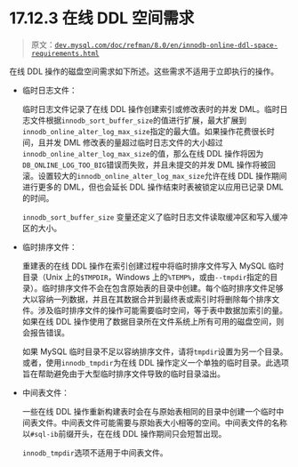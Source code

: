 # 17.12.3 在线 DDL 空间需求

> 原文：[`dev.mysql.com/doc/refman/8.0/en/innodb-online-ddl-space-requirements.html`](https://dev.mysql.com/doc/refman/8.0/en/innodb-online-ddl-space-requirements.html)

在线 DDL 操作的磁盘空间需求如下所述。这些需求不适用于立即执行的操作。

+   临时日志文件：

    临时日志文件记录了在线 DDL 操作创建索引或修改表时的并发 DML。临时日志文件根据`innodb_sort_buffer_size`的值进行扩展，最大扩展到`innodb_online_alter_log_max_size`指定的最大值。如果操作花费很长时间，且并发 DML 修改表的量超过临时日志文件的大小超过`innodb_online_alter_log_max_size`的值，那么在线 DDL 操作将因为`DB_ONLINE_LOG_TOO_BIG`错误而失败，并且未提交的并发 DML 操作将被回滚。设置较大的`innodb_online_alter_log_max_size`允许在线 DDL 操作期间进行更多的 DML，但也会延长 DDL 操作结束时表被锁定以应用已记录 DML 的时间。

    `innodb_sort_buffer_size` 变量还定义了临时日志文件读取缓冲区和写入缓冲区的大小。

+   临时排序文件：

    重建表的在线 DDL 操作在索引创建过程中将临时排序文件写入 MySQL 临时目录（Unix 上的`$TMPDIR`，Windows 上的`%TEMP%`，或由`--tmpdir`指定的目录）。临时排序文件不会在包含原始表的目录中创建。每个临时排序文件足够大以容纳一列数据，并且在其数据合并到最终表或索引时将删除每个排序文件。涉及临时排序文件的操作可能需要临时空间，等于表中数据加索引的量。如果在线 DDL 操作使用了数据目录所在文件系统上所有可用的磁盘空间，则会报告错误。

    如果 MySQL 临时目录不足以容纳排序文件，请将`tmpdir`设置为另一个目录。或者，使用`innodb_tmpdir`为在线 DDL 操作定义一个单独的临时目录。此选项旨在帮助避免由于大型临时排序文件导致的临时目录溢出。

+   中间表文件：

    一些在线 DDL 操作重新构建表时会在与原始表相同的目录中创建一个临时中间表文件。中间表文件可能需要与原始表大小相等的空间。中间表文件的名称以`#sql-ib`前缀开头，在在线 DDL 操作期间只会短暂出现。

    `innodb_tmpdir`选项不适用于中间表文件。
